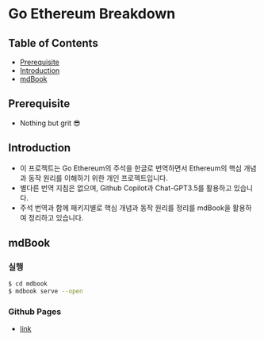 # Go Ethereum Breakdown

## Table of Contents

- [Prerequisite](#prerequisite)
- [Introduction](#introduction)
- [mdBook](#mdBook)

## Prerequisite

- Nothing but grit 😎

## Introduction

- 이 프로젝트는 Go Ethereum의 주석을 한글로 번역하면서 Ethereum의 핵심 개념과 동작 원리를 이해하기 위한 개인 프로젝트입니다.
- 별다른 번역 지침은 없으며, Github Copilot과 Chat-GPT3.5를 활용하고 있습니다.
- 주석 번역과 함께 패키지별로 핵심 개념과 동작 원리를 정리를 mdBook을 활용하여 정리하고 있습니다.

## mdBook

### 실행

```bash
$ cd mdbook
$ mdbook serve --open
```

### Github Pages

- [link](https://piatoss3612.github.io/go-ethereum-breakdown/)